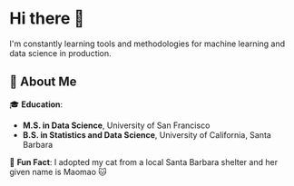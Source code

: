 # Hi there 👋

I'm constantly learning tools and methodologies for machine learning and data science in production. 

## 🚀 About Me
🎓 **Education**:  
   - **M.S. in Data Science**, University of San Francisco  
   - **B.S. in Statistics and Data Science**, University of California, Santa Barbara

🐾 **Fun Fact**: I adopted my cat from a local Santa Barbara shelter and her given name is Maomao 🐱
